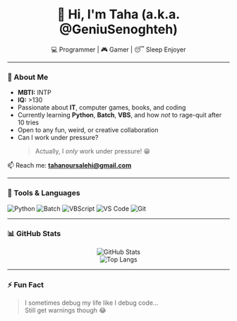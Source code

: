 <h1 align="center">👋 Hi, I'm Taha (a.k.a. @GeniuSenoghteh)</h1>
<p align="center">💻 Programmer | 🎮 Gamer | 😴 Sleep Enjoyer</p>

---

### 👀 About Me

- **MBTI:** INTP  
- **IQ:** >130
- Passionate about **IT**, computer games, books, and coding  
- Currently learning **Python**, **Batch**, **VBS**, and how *not* to rage-quit after 10 tries  
- Open to any fun, weird, or creative collaboration  
- Can I work under pressure?  
  > Actually, I *only* work under pressure! 😁

📫 Reach me: **tahanoursalehi@gmail.com**  

---

### 🧰 Tools & Languages

![Python](https://img.shields.io/badge/-Python-333?style=flat&logo=python)
![Batch](https://img.shields.io/badge/-Batch-007ACC?style=flat&logo=windows)
![VBScript](https://img.shields.io/badge/-VBS-333?style=flat&logo=visualbasic)
![VS Code](https://img.shields.io/badge/-VS%20Code-007ACC?style=flat&logo=visual-studio-code)
![Git](https://img.shields.io/badge/-Git-F05032?style=flat&logo=git)

---

### 📊 GitHub Stats

<p align="center">
  <img src="https://github-readme-stats.vercel.app/api?username=GeniuSenoghteh&show_icons=true&theme=tokyonight" alt="GitHub Stats" />
  <br />
  <img src="https://github-readme-stats.vercel.app/api/top-langs/?username=GeniuSenoghteh&layout=compact&theme=tokyonight" alt="Top Langs" />
</p>

---

### ⚡ Fun Fact

> I sometimes debug my life like I debug code...  
> Still get warnings though 😂
